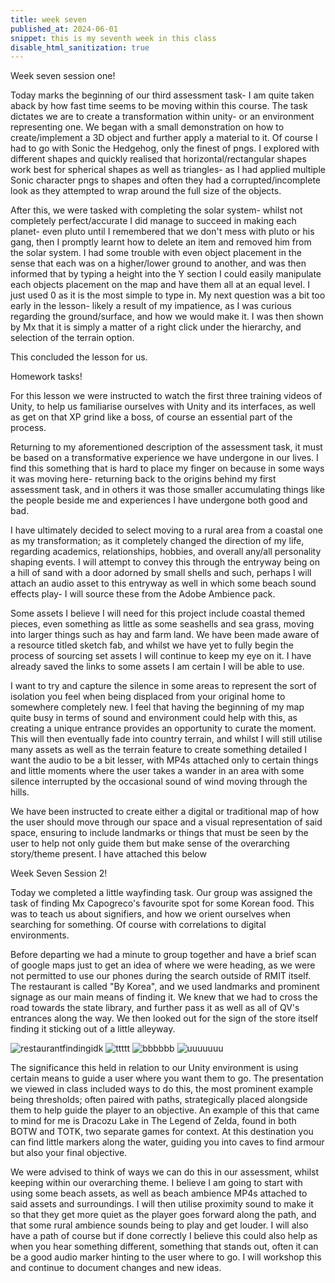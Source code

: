 ```yaml
---
title: week seven
published_at: 2024-06-01
snippet: this is my seventh week in this class
disable_html_sanitization: true
---
```


Week seven session one!

Today marks the beginning of our third assessment task- I am quite taken aback by how fast time seems
to be moving within this course. The task dictates we are to create a transformation within unity- or an
environment representing one. We began with a small demonstration on how to create/implement a 3D object
and further apply a material to it. Of course I had to go with Sonic the Hedgehog, only the finest of
pngs. I explored with different shapes and quickly realised that horizontal/rectangular shapes work best
for spherical shapes as well as triangles- as I had applied multiple Sonic character pngs to shapes and
often they had a corrupted/incomplete look as they attempted to wrap around the full size of the
objects. 

After this, we were tasked with completing the solar system- whilst not completely perfect/accurate I
did manage to succeed in making each planet- even pluto until I remembered that we don't mess with pluto
or his gang, then I promptly learnt how to delete an item and removed him from the solar system. 
I had some trouble with even object placement in the sense that each was on a higher/lower ground to
another, and was then informed that by typing a height into the Y section I could easily manipulate
each objects placement on the map and have them all at an equal level. I just used 0 as it is the most
simple to type in. My next question was a bit too early in the lesson- likely a result of my impatience,
as I was curious regarding the ground/surface, and how we would make it. I was then shown by Mx that it
is simply a matter of a right click under the hierarchy, and selection of the terrain option. 

This concluded the lesson for us.

Homework tasks!

For this lesson we were instructed to watch the first three training videos of Unity, to help us
familiarise ourselves with Unity and its interfaces, as well as get on that XP grind like a boss, of
course an essential part of the process.

Returning to my aforementioned description of the assessment task, it must be based on a transformative
experience we have undergone in our lives. I find this something that is hard to place my finger on 
because in some ways it was moving here- returning back to the origins behind my first assessment task,
and in others it was those smaller accumulating things like the people beside me and experiences I have
undergone both good and bad. 

I have ultimately decided to select moving to a rural area from a coastal one as my transformation; as it completely changed the direction of my life, regarding academics, relationships, hobbies, and
overall any/all personality shaping events. I will  attempt to convey this through the entryway being
on a hill of sand with a door adorned by small shells and such, perhaps I will attach an audio asset to
this entryway as well in which some beach sound effects play- I will source these from the Adobe
Ambience pack. 

Some assets I believe I will need for this project include coastal themed pieces, even something as
little as some seashells and sea grass, moving into larger things such as hay and farm land. We
have been made aware of a resource titled sketch fab, and whilst we have yet to fully begin the
process of sourcing set assets I will continue to keep my eye on it. I have already saved the links
to some assets I am certain I will be able to use. 

I want to try and capture the silence in some areas to represent the sort of isolation you feel when
being displaced from your original home to somewhere completely new. I feel that having the beginning
of my map quite busy in terms of sound and environment could help with this, as creating a unique
entrance provides an opportunity to curate the moment. This will then eventually fade into country
terrain, and whilst I will still utilise many assets as well as the terrain feature to create
something detailed I want the audio to be a bit lesser, with MP4s attached only to certain things and
little moments where the user takes a wander in an area with some silence interrupted by the occasional
sound of wind moving through the hills. 

We have been instructed to create either a digital or traditional map of how the user should move 
through our space and a visual representation of said space, ensuring to include landmarks or
things that must be seen by the user to help not only guide them but make sense of the overarching
story/theme present. I have attached this below



Week Seven Session 2!

Today we completed a little wayfinding task. Our group was assigned the task of finding Mx Capogreco's 
favourite spot for some Korean food. This was to teach us about signifiers, and how we orient ourselves
when searching for something. Of course with correlations to digital environments.

Before departing we had a minute to group together and have a brief scan of google maps just to get an
idea of where we were heading, as we were not permitted to use our phones during the search outside of
RMIT itself. The restaurant is called "By Korea", and we used landmarks and prominent signage as our
main means of finding it. We knew that we had to cross the road towards the state library, and further
pass it as well as all of QV's entrances along the way. We then looked out for the sign of the store
itself finding it sticking out of a little alleyway. 

![restaurantfindingidk](/w7s2/IMG_5369.jpeg)
![ttttt](/w7s2/IMG_5370.jpeg)
![bbbbbb](/w7s2/IMG_5371.jpeg)
![uuuuuuu](/w7s2/IMG_5372.jpeg)

The significance this held in relation to our Unity environment is using certain means to guide a user
where you want them to go. The presentation we viewed in class included ways to do this, the most
prominent example being thresholds; often paired with paths, strategically placed alongside them to
help guide the player to an objective. An example of this that came to mind for me is Dracozu Lake in
The Legend of Zelda, found in both BOTW and TOTK, two separate games for context. At this destination
you can find little markers along the water, guiding you into caves to find armour but also your final
objective. 

We were advised to think of ways we can do this in our assessment, whilst keeping within our overarching
theme. I believe I am going to start with using some beach assets, as well as beach ambience MP4s
attached to said assets and surroundings. I will then utilise proximity sound to make it so that they
get more quiet as the player goes forward along the path, and that some rural ambience sounds being to
play and get louder. I will also have a path of course but if done correctly I believe this could also
help as when you hear something different, something that stands out, often it can be a good audio
marker hinting to the user where to go. I will workshop this and continue to document changes and new
ideas. 

